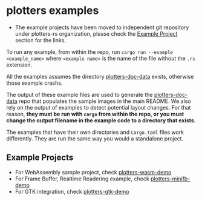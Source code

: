 # plotters examples

* The example projects have been moved to independent git repository under plotters-rs organization, please check the [Example Project](#example-project) section for the links.

To run any example, from within the repo, run `cargo run --example <example_name>` where `<example name>` is the name of the file without the `.rs` extension.

All the examples assumes the directory [plotters-doc-data](https://github.com/38/plotters-doc-data) exists, otherwise those example crashs.

The output of these example files are used to generate the [plotters-doc-data](https://github.com/38/plotters-doc-data) repo that populates the sample images in the main README.
We also rely on the output of examples to detect potential layout changes.
For that reason, **they must be run with `cargo` from within the repo, or you must change the output filename in the example code to a directory that exists.**

The examples that have their own directories and `Cargo.toml` files work differently. They are run the same way you would a standalone project.

## Example Projects

- For WebAssembly sample project, check [plotters-wasm-demo](https://github.com/plotters-rs/plotters-wasm-demo)
- For Frame Buffer, Realtime Readering example, check [plotters-minifb-demo](https://github.com/plotters-rs/plotters-minifb-demo)
- For GTK integration, check [plotters-gtk-demo](https://github.com/plotters-rs/plotters-gtk-demo)
